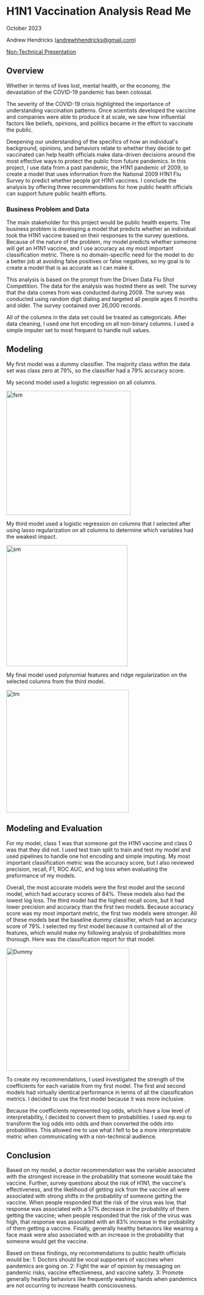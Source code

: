 
# H1N1 Vaccination Analysis Read Me

October 2023

Andrew Hendricks (andrewhhendricks@gmail.com)

[Non-Technical Presentation](https://docs.google.com/presentation/d/1DO3q7NLQlQhLXU-m109f83YQLVI_L7PI/edit?usp=sharing&ouid=106491021188736703963&rtpof=true&sd=true)


## Overview

Whether in terms of lives lost, mental health, or the economy, the devastation of the COVID-19 pandemic has been colossal.

The severity of the COVID-19 crisis highlighted the importance of understanding vaccination patterns. Once scientists developed the vaccine and companies were able to produce it at scale, we saw how influential factors like beliefs, opinions, and politics became in the effort to vaccinate the public.

Deepening our understanding of the specifics of how an individual's background, opinions, and behaviors relate to whether they decide to get vaccinated can help health officials make data-driven decisions around the most effective ways to protect the public from future pandemics. In this project, I use data from a past pandemic, the H1N1 pandemic of 2009, to create a model that uses information from the National 2009 H1N1 Flu Survey to predict whether people got H1N1 vaccines. I conclude the analysis by offering three recommendations for how public health officials can support future public health efforts.

### Business Problem and Data

The main stakeholder for this project would be public health experts. The business problem is developing a model that predicts whether an individual took the H1N1 vaccine based on their responses to the survey questions.  Because of the nature of the problem, my model predicts whether someone will get an H1N1 vaccine, and I use accuracy as my most important classification metric. There is no domain-specific need for the model to do a better job at avoiding false positives or false negatives, so my goal is to create a model that is as accurate as I can make it.

This analysis is based on the prompt from the Driven Data Flu Shot Competition. The data for the analysis was hosted there as well. The survey that the data comes from was conducted during 2009. The survey was conducted using random digit dialing and targeted all people ages 6 months and older. The survey contained over 26,000 records.

All of the columns in the data set could be treated as categoricals. After data cleaning, I used one hot encoding on all non-binary columns. I used a simple imputer set to most frequent to handle null values.


## Modeling



My first model was a dummy classifier. The majority class within the data set was class zero at 79%, so the classifier had a 79% accuracy score.



My second model used a logistic regression on all columns.

<img width="326" alt="fsm" src="https://github.com/ahendricks2/dsc-phase-3-project-v3/assets/141271148/c4a42663-b994-4055-a791-7e4404d71dcf">

My third model used a logistic regression on columns that I selected after using lasso regularization on all columns to determine which variables had the weakest impact.

<img width="318" alt="sm" src="https://github.com/ahendricks2/dsc-phase-3-project-v3/assets/141271148/cf66ace8-07db-4839-9262-3a1a7f6d62a5">

My final model used polynomial features and ridge regularization on the selected columns from the third model.

<img width="322" alt="tm" src="https://github.com/ahendricks2/dsc-phase-3-project-v3/assets/141271148/030eccf5-2fef-49f6-b8b7-7a202eeb6a35">

## Modeling and Evaluation

For my model, class 1 was that someone got the H1N1 vaccine and class 0 was that they did not. I used test train split to train and test my model and used pipelines to handle one hot encoding and simple imputing.  My most important classification metric was the accuracy score, but I also reviewed precision, recall, F1, ROC AUC, and log loss when evaluating the preformance of my models.

Overall, the most accurate models were the first model and the second model, which had accuracy scores of 84%. These models also had the lowest log loss. The third model had the highest recall score, but it had lower precision and accuracy than the first two models. Because accuracy score was my most important metric, the first two models were stronger. All of these models beat the baseline dummy classifier, which had an accuracy score of 79%. I selected my first model because it contained all of the features, which would make my following analysis of probabilities more thorough. Here was the classification report for that model:

<img width="323" alt="Dummy" src="https://github.com/ahendricks2/dsc-phase-3-project-v3/assets/141271148/d996b78c-3b57-4571-abb9-648d9ef5b798">

To create my recommendations, I used investigated the strength of the coefficients for each variable from my first model. The first and second models had virtually identical performance in terms of all the classification metrics. I decided to use the first model because it was more inclusive.

Because the coefficients represented log odds, which have a low level of interpretability, I decided to convert them to probabilities. I used np.exp to transform the log odds into odds and then converted the odds into probabilities. This allowed me to use what I felt to be a more interpretable metric when communicating with a non-technical audience.


## Conclusion

Based on my model, a doctor recommendation was the variable associated with the strongest increase in the probability that someone would take the vaccine. Further, survey questions about the risk of H1N1, the vaccine's effectiveness, and the likelihood of getting sick from the vaccine all were associated with strong shifts in the probability of someone getting the vaccine. When people responded that the risk of the virus was low, that response was associated with a 57% decrease in the probability of them getting the vaccine; when people responded that the risk of the virus was high, that response was associated with an 83% increase in the probability of them getting a vaccine. Finally, generally healthy behaviors like wearing a face mask were also associated with an increase in the probability that someone would get the vaccine.

Based on these findings, my recommendations to public health officials would be: 1: Doctors should be vocal supporters of vaccines when pandemics are going on. 2: Fight the war of opinion by messaging on pandemic risks, vaccine effectiveness, and vaccine safety. 3: Promote generally healthy behaviors like frequently washing hands when pandemics are not occurring to increase health consciousness.
